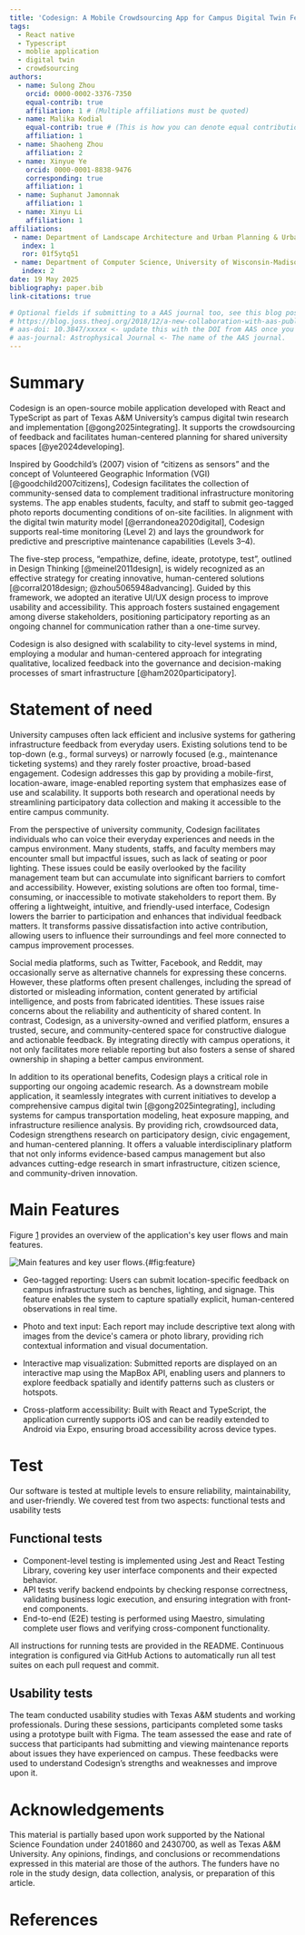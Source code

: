 ```yaml
---
title: 'Codesign: A Mobile Crowdsourcing App for Campus Digital Twin Feedback'
tags:
  - React native
  - Typescript
  - moblie application
  - digital twin
  - crowdsourcing
authors:
  - name: Sulong Zhou
    orcid: 0000-0002-3376-7350
    equal-contrib: true
    affiliation: 1 # (Multiple affiliations must be quoted)
  - name: Malika Kodial
    equal-contrib: true # (This is how you can denote equal contributions between multiple authors)
    affiliation: 1
  - name: Shaoheng Zhou
    affiliation: 2
  - name: Xinyue Ye
    orcid: 0000-0001-8838-9476    
    corresponding: true
    affiliation: 1
  - name: Suphanut Jamonnak
    affiliation: 1
  - name: Xinyu Li
    affiliation: 1
affiliations:
 - name: Department of Landscape Architecture and Urban Planning & Urban Artificial Intelligence Lab,Texas A&M University, United States
   index: 1
   ror: 01f5ytq51
 - name: Department of Computer Science, University of Wisconsin-Madison, United States
   index: 2
date: 19 May 2025
bibliography: paper.bib
link-citations: true

# Optional fields if submitting to a AAS journal too, see this blog post:
# https://blog.joss.theoj.org/2018/12/a-new-collaboration-with-aas-publishing
# aas-doi: 10.3847/xxxxx <- update this with the DOI from AAS once you know it.
# aas-journal: Astrophysical Journal <- The name of the AAS journal.
---
```


# Summary

Codesign is an open-source mobile application developed with React and TypeScript as part of Texas A\&M University’s campus digital twin research and implementation [@gong2025integrating]. It supports the crowdsourcing of feedback and facilitates human-centered planning for shared university spaces [@ye2024developing]. 

Inspired by Goodchild’s (2007) vision of “citizens as sensors” and the concept of Volunteered Geographic Information (VGI) [@goodchild2007citizens], Codesign facilitates the collection of community-sensed data to complement traditional infrastructure monitoring systems. The app enables students, faculty, and staff to submit geo-tagged photo reports documenting conditions of on-site facilities. In alignment with the digital twin maturity model [@errandonea2020digital], Codesign supports real-time monitoring (Level 2) and lays the groundwork for predictive and prescriptive maintenance capabilities (Levels 3–4). 

The five-step process, “empathize, define, ideate, prototype, test”, outlined in Design Thinking [@meinel2011design], is widely recognized as an effective strategy for creating innovative, human-centered solutions [@corral2018design; @zhou5065948advancing]. Guided by this framework, we adopted an iterative UI/UX design process to improve usability and accessibility. This approach fosters sustained engagement among diverse stakeholders, positioning participatory reporting as an ongoing channel for communication rather than a one-time survey.

Codesign is also designed with scalability to city-level systems in mind, employing a modular and human-centered approach for integrating qualitative, localized feedback into the governance and decision-making processes of smart infrastructure [@ham2020participatory].

# Statement of need

University campuses often lack efficient and inclusive systems for gathering infrastructure feedback from everyday users. Existing solutions tend to be top-down (e.g., formal surveys) or narrowly focused (e.g., maintenance ticketing systems) and they rarely foster proactive, broad-based engagement. Codesign addresses this gap by providing a mobile-first, location-aware, image-enabled reporting system that emphasizes ease of use and scalability. It supports both research and operational needs by streamlining participatory data collection and making it accessible to the entire campus community.

From the perspective of university community, Codesign facilitates individuals who can voice their everyday experiences and needs in the campus environment. Many students, staffs, and faculty members may encounter small but impactful issues, such as lack of seating or poor lighting. These issues could be easily overlooked by the facility management team but can accumulate into significant barriers to comfort and accessibility. However, existing solutions are often too formal, time-consuming, or inaccessible to motivate stakeholders to report them. By offering a lightweight, intuitive, and friendly-used interface, Codesign lowers the barrier to participation and enhances that individual feedback matters. It transforms passive dissatisfaction into active contribution, allowing users to influence their surroundings and feel more connected to campus improvement processes.

Social media platforms, such as Twitter, Facebook, and Reddit, may occasionally serve as alternative channels for expressing these concerns. However, these platforms often present challenges, including the spread of distorted or misleading information, content generated by artificial intelligence, and posts from fabricated identities. These issues raise concerns about the reliability and authenticity of shared content. In contrast, Codesign, as a university-owned and verified platform, ensures a trusted, secure, and community-centered space for constructive dialogue and actionable feedback. By integrating directly with campus operations, it not only facilitates more reliable reporting but also fosters a sense of shared ownership in shaping a better campus environment.

In addition to its operational benefits, Codesign plays a critical role in supporting our ongoing academic research. As a downstream mobile application, it seamlessly integrates with current initiatives to develop a comprehensive campus digital twin [@gong2025integrating], including systems for campus transportation modeling, heat exposure mapping, and infrastructure resilience analysis. By providing rich, crowdsourced data, Codesign strengthens research on participatory design, civic engagement, and human-centered planning. It offers a valuable interdisciplinary platform that not only informs evidence-based campus management but also advances cutting-edge research in smart infrastructure, citizen science, and community-driven innovation.


# Main Features

Figure [1](#fig:feature)  provides an overview of the application's key user flows and main features.

![Main features and key user flows.](Features_Flows.png){#fig:feature}

- Geo-tagged reporting: Users can submit location-specific feedback on campus infrastructure such as benches, lighting, and signage. This feature enables the system to capture spatially explicit, human-centered observations in real time.

- Photo and text input: Each report may include descriptive text along with images from the device's camera or photo library, providing rich contextual information and visual documentation.

- Interactive map visualization: Submitted reports are displayed on an interactive map using the MapBox API, enabling users and planners to explore feedback spatially and identify patterns such as clusters or hotspots.

- Cross-platform accessibility: Built with React and TypeScript, the application currently supports iOS and can be readily extended to Android via Expo, ensuring broad accessibility across device types.

# Test
Our software is tested at multiple levels to ensure reliability, maintainability, and user-friendly. We covered test from two aspects: functional tests and usability tests

## Functional tests
- Component-level testing is implemented using Jest and React Testing Library, covering key user interface components and their expected behavior.
- API tests verify backend endpoints by checking response correctness, validating business logic execution, and ensuring integration with front-end components.
- End-to-end (E2E) testing is performed using Maestro, simulating complete user flows and verifying cross-component functionality.

All instructions for running tests are provided in the README. Continuous integration is configured via GitHub Actions to automatically run all test suites on each pull request and commit.

## Usability tests

The team conducted usability studies with Texas A\&M students and working professionals. During these sessions, participants completed some tasks using a prototype built with Figma. The team assessed the ease and rate of success that participants had submitting and viewing maintenance reports about issues they have experienced on campus. These feedbacks were used to understand Codesign’s strengths and weaknesses and improve upon it.

# Acknowledgements

This material is partially based upon work supported by the National Science Foundation under 2401860 and 2430700, as well as Texas A&M University. Any opinions, findings, and conclusions or recommendations expressed in this material are those of the authors. The funders have no role in the study design, data collection, analysis, or preparation of this article.

# References